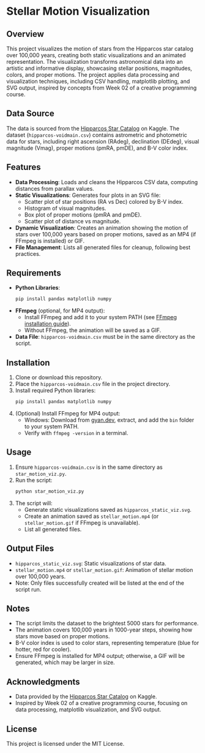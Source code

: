 # Stellar Motion Visualization

## Overview
This project visualizes the motion of stars from the Hipparcos star catalog over 100,000 years, creating both static visualizations and an animated representation. The visualization transforms astronomical data into an artistic and informative display, showcasing stellar positions, magnitudes, colors, and proper motions. The project applies data processing and visualization techniques, including CSV handling, matplotlib plotting, and SVG output, inspired by concepts from Week 02 of a creative programming course.

## Data Source
The data is sourced from the [Hipparcos Star Catalog](https://www.kaggle.com/datasets/konivat/hipparcos-star-catalog/data) on Kaggle. The dataset (`hipparcos-voidmain.csv`) contains astrometric and photometric data for stars, including right ascension (RAdeg), declination (DEdeg), visual magnitude (Vmag), proper motions (pmRA, pmDE), and B-V color index.

## Features
- **Data Processing**: Loads and cleans the Hipparcos CSV data, computing distances from parallax values.
- **Static Visualizations**: Generates four plots in an SVG file:
  - Scatter plot of star positions (RA vs Dec) colored by B-V index.
  - Histogram of visual magnitudes.
  - Box plot of proper motions (pmRA and pmDE).
  - Scatter plot of distance vs magnitude.
- **Dynamic Visualization**: Creates an animation showing the motion of stars over 100,000 years based on proper motions, saved as an MP4 (if FFmpeg is installed) or GIF.
- **File Management**: Lists all generated files for cleanup, following best practices.

## Requirements
- **Python Libraries**:
  ```bash
  pip install pandas matplotlib numpy
  ```
- **FFmpeg** (optional, for MP4 output):
  - Install FFmpeg and add it to your system PATH (see [FFmpeg installation guide](https://ffmpeg.org/download.html)).
  - Without FFmpeg, the animation will be saved as a GIF.
- **Data File**: `hipparcos-voidmain.csv` must be in the same directory as the script.

## Installation
1. Clone or download this repository.
2. Place the `hipparcos-voidmain.csv` file in the project directory.
3. Install required Python libraries:
   ```bash
   pip install pandas matplotlib numpy
   ```
4. (Optional) Install FFmpeg for MP4 output:
   - Windows: Download from [gyan.dev](https://github.com/GyanD/codexffmpeg/releases), extract, and add the `bin` folder to your system PATH.
   - Verify with `ffmpeg -version` in a terminal.

## Usage
1. Ensure `hipparcos-voidmain.csv` is in the same directory as `star_motion_viz.py`.
2. Run the script:
   ```bash
   python star_motion_viz.py
   ```
3. The script will:
   - Generate static visualizations saved as `hipparcos_static_viz.svg`.
   - Create an animation saved as `stellar_motion.mp4` (or `stellar_motion.gif` if FFmpeg is unavailable).
   - List all generated files.

## Output Files
- `hipparcos_static_viz.svg`: Static visualizations of star data.
- `stellar_motion.mp4` or `stellar_motion.gif`: Animation of stellar motion over 100,000 years.
- Note: Only files successfully created will be listed at the end of the script run.

## Notes
- The script limits the dataset to the brightest 5000 stars for performance.
- The animation covers 100,000 years in 1000-year steps, showing how stars move based on proper motions.
- B-V color index is used to color stars, representing temperature (blue for hotter, red for cooler).
- Ensure FFmpeg is installed for MP4 output; otherwise, a GIF will be generated, which may be larger in size.

## Acknowledgments
- Data provided by the [Hipparcos Star Catalog](https://www.kaggle.com/datasets/konivat/hipparcos-star-catalog/data) on Kaggle.
- Inspired by Week 02 of a creative programming course, focusing on data processing, matplotlib visualization, and SVG output.

## License
This project is licensed under the MIT License.